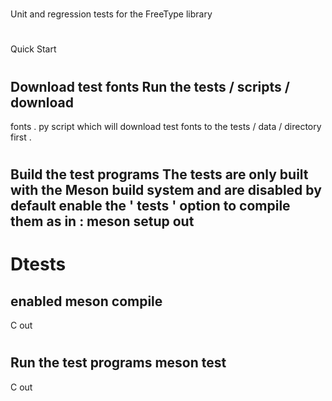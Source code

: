 #
Unit
and
regression
tests
for
the
FreeType
library
#
#
Quick
Start
#
#
#
Download
test
fonts
Run
the
tests
/
scripts
/
download
-
fonts
.
py
script
which
will
download
test
fonts
to
the
tests
/
data
/
directory
first
.
#
#
#
Build
the
test
programs
The
tests
are
only
built
with
the
Meson
build
system
and
are
disabled
by
default
enable
the
'
tests
'
option
to
compile
them
as
in
:
meson
setup
out
-
Dtests
=
enabled
meson
compile
-
C
out
#
#
#
Run
the
test
programs
meson
test
-
C
out
